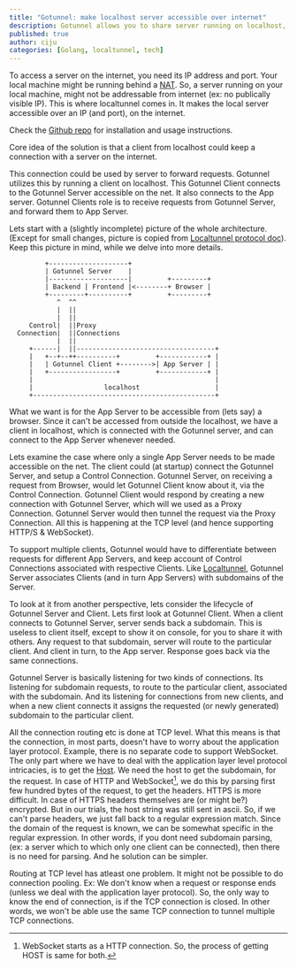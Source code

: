 ```yaml
---
title: "Gotunnel: make localhost server accessible over internet"
description: Gotunnel allows you to share server running on localhost, over the net. Supports http, https and websocket.
published: true
author: ciju
categories: [Golang, localtunnel, tech]
---
```


To access a server on the internet, you need its IP address and
port. Your local machine might be running behind a
[NAT](http://en.wikipedia.org/wiki/Network_address_translation). So, a
server running on your local machine, might not be addressable from
internet (ex: no publically visible IP). This is where localtunnel
comes in. It makes the local server accessible over an IP (and port),
on the internet.


Check the [Github repo](http://github.com/ciju/gotunnel) for
installation and usage instructions.

Core idea of the solution is that a client from localhost could keep a
connection with a server on the internet.

This connection could be used by server to forward requests. Gotunnel
utilizes this by running a client on localhost. This Gotunnel Client
connects to the Gotunnel Server accessible on the net. It also
connects to the App server. Gotunnel Clients role is to receive
requests from Gotunnel Server, and forward them to App Server.

Lets start with a (slightly incomplete) picture of the whole
architecture. (Except for small changes, picture is copied from
[Localtunnel protocol doc](https://github.com/progrium/localtunnel/blob/master/PROTOCOL.md)). Keep this picture in mind, while we delve into more details.

             +--------------------+
             | Gotunnel Server    |
             |--------------------|         +---------+
             | Backend | Frontend |<--------+ Browser |
             +---------+----------+         +---------+
                ^  ^^
                |  ||
                |  ||
         Control|  ||Proxy
      Connection|  ||Connections
                |  ||
         +------|  ||-----------------------------------+
         |   +--+--++----------+         +------------+ |
         |   | Gotunnel Client +-------->| App Server | |
         |   +-----------------+         +------------+ |
         |                                              |
         |                  localhost                   |
         +----------------------------------------------+

What we want is for the App Server to be accessible from (lets say) a
browser. Since it can't be accessed from outside the localhost, we
have a client in localhost, which is connected with the Gotunnel
server, and can connect to the App Server whenever needed.

Lets examine the case where only a single App Server needs to be made
accessible on the net. The client could (at startup) connect the
Gotunnel Server, and setup a Control Connection. Gotunnel Server, on
receiving a request from Browser, would let Gotunnel Client know about
it, via the Control Connection. Gotunnel Client would respond by
creating a new connection with Gotunnel Server, which will we used as
a Proxy Connection. Gotunnel Server would then tunnel the request via
the Proxy Connection. All this is happening at the TCP level (and
hence supporting HTTP/S & WebSocket).

To support multiple clients, Gotunnel would have to differentiate
between requests for different App Servers, and keep account of
Control Connections associated with respective Clients. Like
[Localtunnel](http://progrium.com/localtunnel/), Gotunnel Server
associates Clients (and in turn App Servers) with subdomains of the
Server.

To look at it from another perspective, lets consider the lifecycle of
Gotunnel Server and Client. Lets first look at Gotunnel Client. When a
client connects to Gotunnel Server, server sends back a
subdomain. This is useless to client itself, except to show it on
console, for you to share it with others. Any request to that
subdomain, server will route to the particular client. And client in
turn, to the App server. Response goes back via the same connections.

Gotunnel Server is basically listening for two kinds of
connections. Its listening for subdomain requests, to route to the
particular client, associated with the subdomain. And its listening
for connections from new clients, and when a new client connects it
assigns the requested (or newly generated) subdomain to the particular
client.

All the connection routing etc is done at TCP level. What this means
is that the connection, in most parts, doesn't have to worry about the
application layer protocol. Example, there is no separate code to
support WebSocket. The only part where we have to deal with the
application layer level protocol intricacies, is to get the
[Host](http://en.wikipedia.org/wiki/Hypertext_Transfer_Protocol#Client_request).
We need the host to get the subdomain, for the request. In case of
HTTP and WebSocket[^3], we do this by parsing first few hundred bytes
of the request, to get the headers. HTTPS is more difficult. In case
of HTTPS headers themselves are (or might be?) encrypted. But in our
trials, the host string was still sent in ascii. So, if we can't parse
headers, we just fall back to a regular expression match. Since the
domain of the request is known, we can be somewhat specific in the
regular expression. In other words, if you dont need subdomain
parsing, (ex: a server which to which only one client can be
connected), then there is no need for parsing. And he solution can be
simpler.

Routing at TCP level has atleast one problem. It might not be possible
to do connection pooling. Ex: We don't know when a request or response
ends (unless we deal with the application layer protocol). So, the
only way to know the end of connection, is if the TCP connection is
closed. In other words, we won't be able use the same TCP connection to tunnel
multiple TCP connections.

[^1]: There are other options also, like
[tunnlr](https://tunnlr.com/), [nodejs
localtunnel](http://shtylman.com/localtunnel/),
[pagekite](http://pagekite.net), [forwardhq](https://forwardhq.com/)
etc.

[^2]: Now it does.

[^3]: WebSocket starts as a HTTP connection. So, the process of getting HOST is same for both.
